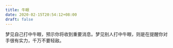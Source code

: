 ```yaml
---
title: 牛眼
date: 2020-02-15T20:54:12+08:00
draft: false
---
```


梦见自己打中牛眼，预示你将收到重要消息。梦见别人打中牛眼，则是在提醒你对手很有实力，千万不要轻敌。